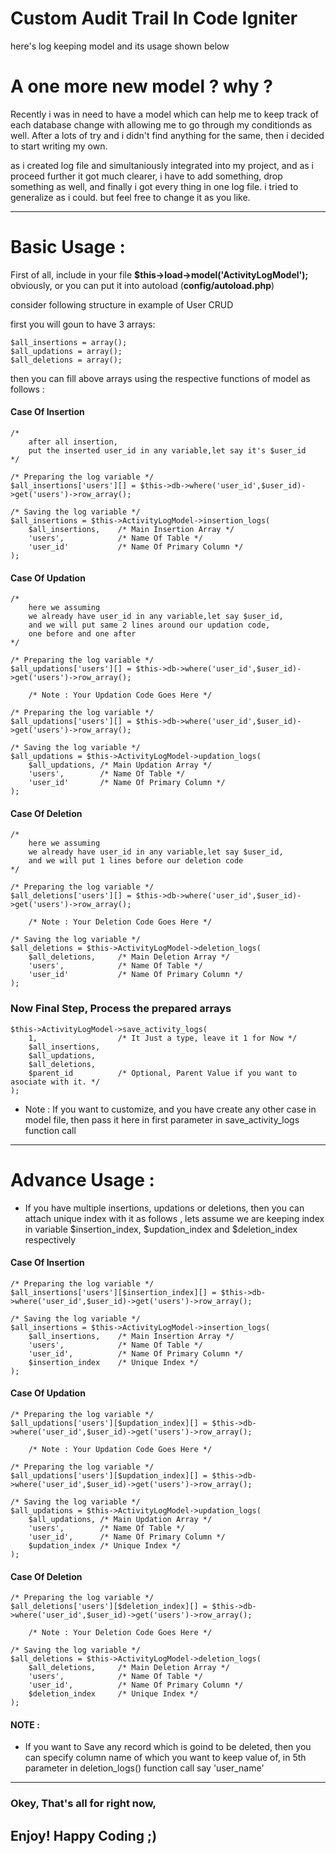 # Custom Audit Trail In Code Igniter
here's log keeping model and its usage shown below

# A one more new model ? why ?
Recently i was in need to have a model which can help me to keep track of each database change with allowing me to go through my conditionds as well. After a lots of try and i didn't find anything for the same, then i decided to start writing my own. 

as i created log file and simultaniously integrated into my project, and as i proceed further it got much clearer, i have to add something, drop something as well, and finally i got every thing in one log file. i tried to generalize as i could. but feel free to change it as you like. 

---

# Basic Usage : 

First of all, include in your file **$this->load->model('ActivityLogModel');** obviously, or you can put it into autoload (**config/autoload.php**)

consider following structure in example of User CRUD

first you will goun to have 3 arrays:

	$all_insertions = array();
	$all_updations = array();
	$all_deletions = array();

then you can fill above arrays using the respective functions of model as follows : 

#### Case Of Insertion
	/*
		after all insertion,
		put the inserted user_id in any variable,let say it's $user_id
	*/

	/* Preparing the log variable */ 
	$all_insertions['users'][] = $this->db->where('user_id',$user_id)->get('users')->row_array();
	
	/* Saving the log variable */ 
	$all_insertions = $this->ActivityLogModel->insertion_logs(
		$all_insertions, 	/* Main Insertion Array */
		'users',			/* Name Of Table */
		'user_id' 			/* Name Of Primary Column */
	);

#### Case Of Updation
	/*
		here we assuming 
		we already have user_id in any variable,let say $user_id,
		and we will put same 2 lines around our updation code, 
		one before and one after
	*/

	/* Preparing the log variable */ 
	$all_updations['users'][] = $this->db->where('user_id',$user_id)->get('users')->row_array();

		/* Note : Your Updation Code Goes Here */

	/* Preparing the log variable */ 
	$all_updations['users'][] = $this->db->where('user_id',$user_id)->get('users')->row_array();

	/* Saving the log variable */ 
	$all_updations = $this->ActivityLogModel->updation_logs(
		$all_updations, /* Main Updation Array */
		'users', 		/* Name Of Table */
		'user_id' 		/* Name Of Primary Column */
	);


#### Case Of Deletion

	/*
		here we assuming 
		we already have user_id in any variable,let say $user_id,
		and we will put 1 lines before our deletion code
	*/

	/* Preparing the log variable */ 
	$all_deletions['users'][] = $this->db->where('user_id',$user_id)->get('users')->row_array();

		/* Note : Your Deletion Code Goes Here */
	
	/* Saving the log variable */ 
	$all_deletions = $this->ActivityLogModel->deletion_logs(
		$all_deletions, 	/* Main Deletion Array */
		'users',			/* Name Of Table */
		'user_id' 			/* Name Of Primary Column */
	);

### Now Final Step, Process the prepared arrays

    $this->ActivityLogModel->save_activity_logs(
        1, 					/* It Just a type, leave it 1 for Now */
        $all_insertions,	
        $all_updations,
        $all_deletions,
        $parent_id 			/* Optional, Parent Value if you want to asociate with it. */
    );

* Note  : If you want to customize, and you have create any other case in model file, then pass it here in first parameter in save_activity_logs function call


----

# Advance Usage : 

* If you have multiple insertions, updations or deletions, 
	then you can attach unique index with it as follows ,
	lets assume we are keeping index in variable $insertion_index, $updation_index and $deletion_index respectively


	
#### Case Of Insertion

	/* Preparing the log variable */ 
	$all_insertions['users'][$insertion_index][] = $this->db->where('user_id',$user_id)->get('users')->row_array();
	
	/* Saving the log variable */ 
	$all_insertions = $this->ActivityLogModel->insertion_logs(
		$all_insertions, 	/* Main Insertion Array */
		'users',			/* Name Of Table */
		'user_id', 			/* Name Of Primary Column */
		$insertion_index 	/* Unique Index */
	);

#### Case Of Updation 

	/* Preparing the log variable */ 
	$all_updations['users'][$updation_index][] = $this->db->where('user_id',$user_id)->get('users')->row_array();

		/* Note : Your Updation Code Goes Here */

	/* Preparing the log variable */ 
	$all_updations['users'][$updation_index][] = $this->db->where('user_id',$user_id)->get('users')->row_array();

	/* Saving the log variable */ 
	$all_updations = $this->ActivityLogModel->updation_logs(
		$all_updations, /* Main Updation Array */
		'users', 		/* Name Of Table */
		'user_id', 		/* Name Of Primary Column */
		$updation_index /* Unique Index */
	);

#### Case Of Deletion

	/* Preparing the log variable */ 
	$all_deletions['users'][$deletion_index][] = $this->db->where('user_id',$user_id)->get('users')->row_array();

		/* Note : Your Deletion Code Goes Here */
	
	/* Saving the log variable */ 
	$all_deletions = $this->ActivityLogModel->deletion_logs(
		$all_deletions, 	/* Main Deletion Array */
		'users',			/* Name Of Table */
		'user_id', 			/* Name Of Primary Column */
		$deletion_index		/* Unique Index */
	);

#### NOTE :
*   If you want to Save any record which is goind to be deleted,
	then you can specify column name of which you want to keep value of,
	in 5th parameter in deletion_logs() function call say 'user_name' 

----

### Okey, That's all for right now,
## Enjoy! Happy Coding ;)
